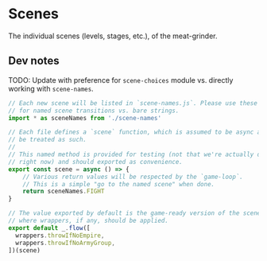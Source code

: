 # Scenes

The individual scenes (levels, stages, etc.), of the meat-grinder.

## Dev notes

TODO: Update with preference for `scene-choices` module vs. directly working
with `scene-names`.

```js
// Each new scene will be listed in `scene-names.js`. Please use these constants
// for named scene transitions vs. bare strings.
import * as sceneNames from './scene-names'

// Each file defines a `scene` function, which is assumed to be async and will
// be treated as such.
//
// This named method is provided for testing (not that we're actually doing that
// right now) and should exported as convenience.
export const scene = async () => {
    // Various return values will be respected by the `game-loop`.
    // This is a simple "go to the named scene" when done.
    return sceneNames.FIGHT
}

// The value exported by default is the game-ready version of the scene, and is
// where wrappers, if any, should be applied.
export default _.flow([
  wrappers.throwIfNoEmpire,
  wrappers.throwIfNoArmyGroup,
])(scene)
```
